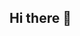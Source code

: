 ## Hi there 👋

<!--
**ellenrapps/ellenrapps** is a ✨ _special_ ✨ repository because its `README.md` (this file) appears on your GitHub profile.

- Nearly a decade of work experience as a hardware and software developer
- Developed software programs are now available via Microsoft Store and GitHub
- 🔭 I’m currently working on the Novel Bitcoin Payment Service Project.
- 📫 How to reach me: jetravellingATgmailDOTcom
-->
